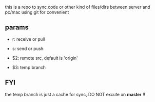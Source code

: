 this is a repo to sync code or other kind of files/dirs between server and pc/mac using git for convenient

## params
- r: receive or pull
- s: send or push 

- $2: remote src, default is 'origin'

- $3: temp branch

## FYI

the temp branch is just a cache for sync, DO NOT excute on **master** !!



